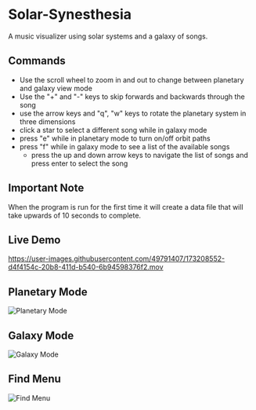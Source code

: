 # Solar-Synesthesia
A music visualizer using solar systems and a galaxy of songs.

## Commands

- Use the scroll wheel to zoom in and out to change between planetary and galaxy view mode
- Use the "+" and "-" keys to skip forwards and backwards through the song
- use the arrow keys and "q", "w" keys to rotate the planetary system in three dimensions
- click a star to select a different song while in galaxy mode
- press "e" while in planetary mode to turn on/off orbit paths
- press "f" while in galaxy mode to see a list of the available songs
  - press the up and down arrow keys to navigate the list of songs and press enter to select the song

## Important Note
When the program is run for the first time it will create a data file that will take upwards of 10 seconds to complete.

## Live Demo
https://user-images.githubusercontent.com/49791407/173208552-d4f4154c-20b8-411d-b540-6b94598376f2.mov


## Planetary Mode
![Planetary Mode](https://user-images.githubusercontent.com/49791407/173205133-c8da5e3c-0d97-471f-84ab-1f9244187c95.png)

## Galaxy Mode
![Galaxy Mode](https://user-images.githubusercontent.com/49791407/173205142-15c1daaa-812a-49aa-82a8-f0f0eba80a3c.png)

## Find Menu
![Find Menu](https://user-images.githubusercontent.com/49791407/173205176-8a095248-5ac3-44de-8220-902cc2256148.png)

